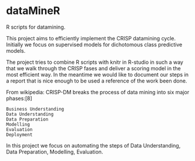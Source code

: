 dataMineR
=========

R scripts for datamining.

This project aims to efficiently implement the CRISP datamining cycle.
Initially we focus on supervised models for dichotomous class predictive models.

The project tries to combine R scripts with knitr in R-studio in such a way that we walk through the CRISP fases and deliver a scoring model in the most efficient way.
In the meantime we would like to document our steps in a report that is nice enough to be used a reference of the work been done.

From wikipedia:
CRISP-DM breaks the process of data mining into six major phases:[8]

    Business Understanding
    Data Understanding
    Data Preparation
    Modelling
    Evaluation
    Deployment

In this project we focus on automating the steps of Data Understanding, Data Preparation, Modelling, Evaluation.

